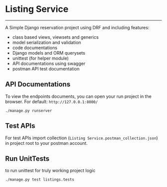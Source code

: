 # Listing Service

***

A Simple Django reservation project using DRF and including features:
* class based views, viewsets and generics
* model serialization and validation
* code documentations
* Django models and ORM querysets
* unittest (for helper module)
* API documentations using swagger
* postman API test documentation


## API Documentations

To view the endpoints documents, you can open your run project in the browser.
For default: `http://127.0.0.1:8000/`


```
./manage.py runserver
```

## Test APIs

For test APIs import collection (`Listing Service.postman_collection.json`) in project root to your postman account.


## Run UnitTests

to run unittest for truly working project logic

```
./manage.py test listings.tests
```